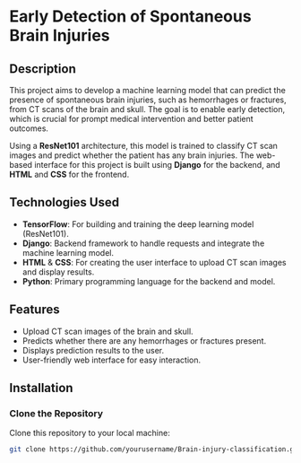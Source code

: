 # Early Detection of Spontaneous Brain Injuries

## Description
This project aims to develop a machine learning model that can predict the presence of spontaneous brain injuries, such as hemorrhages or fractures, from CT scans of the brain and skull. The goal is to enable early detection, which is crucial for prompt medical intervention and better patient outcomes.

Using a **ResNet101** architecture, this model is trained to classify CT scan images and predict whether the patient has any brain injuries. The web-based interface for this project is built using **Django** for the backend, and **HTML** and **CSS** for the frontend.

## Technologies Used
- **TensorFlow**: For building and training the deep learning model (ResNet101).
- **Django**: Backend framework to handle requests and integrate the machine learning model.
- **HTML** & **CSS**: For creating the user interface to upload CT scan images and display results.
- **Python**: Primary programming language for the backend and model.

## Features
- Upload CT scan images of the brain and skull.
- Predicts whether there are any hemorrhages or fractures present.
- Displays prediction results to the user.
- User-friendly web interface for easy interaction.

## Installation

### Clone the Repository
Clone this repository to your local machine:
```bash
git clone https://github.com/yourusername/Brain-injury-classification.git
